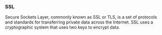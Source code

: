 ### SSL

Secure Sockets Layer, commonly known as SSL or TLS, is a set of protocols and standards for transferring private data across the Internet.
SSL uses a cryptographic system that uses two keys to encrypt data.
